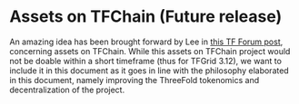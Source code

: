 <h1> Assets on TFChain (Future release) </h1>

An amazing idea has been brought forward by Lee in [this TF Forum post](https://forum.threefold.io/t/tft-locked-value-during-deployment/3675/28), concerning assets on TFChain. While this assets on TFChain project would not be doable within a short timeframe (thus for TFGrid 3.12), we want to include it in this document as it goes in line with the philosophy elaborated in this document, namely improving the ThreeFold tokenomics and decentralization of the project.